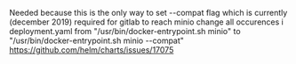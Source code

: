 Needed because this is the only way to set --compat  flag which is currently (december 2019) required for gitlab to reach minio
change all occurences i deployment.yaml from "/usr/bin/docker-entrypoint.sh minio" to "/usr/bin/docker-entrypoint.sh minio --compat"
https://github.com/helm/charts/issues/17075